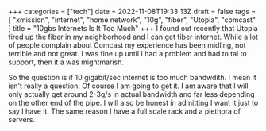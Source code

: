 +++
categories = ["tech"]
date = 2022-11-08T19:33:13Z
draft = false
tags = [
  "xmission",
  "internet",
  "home network",
  "10g",
  "fiber",
  "Utopia",
  "comcast"
]
title = "10gbs Internets Is It Too Much"
+++
I found out recently that Utopia fired up the fiber in my neighborhood and I can get fiber internet.  While a lot of people complain
about Comcast my experience has been midling, not terrible and not great.  I was fine up until I had a problem and had to tal to 
support, then it a was mightmarish.


So the question is if 10 gigabit/sec internet is too much bandwdith.  I mean it isn't really a question.  Of course I am going to 
get it.  I am aware that I will only actually get around 2-3g/s in actual bandwidth and far less depending on the other end of the 
pipe.  I will also be honest in admitting I want it just to say I have it.  The same reason I have a full scale rack and a plethora 
of servers.
